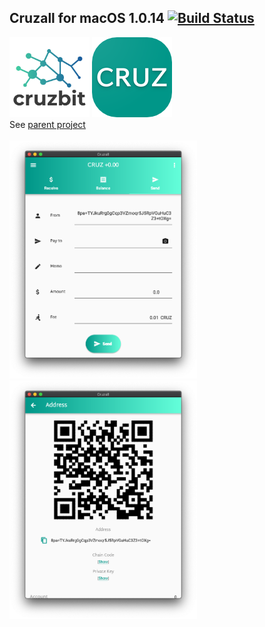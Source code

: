 ## Cruzall for macOS 1.0.14 [![Build Status](https://travis-ci.org/GreenAppers/cruzall-macos.svg?branch=master)](https://travis-ci.org/GreenAppers/cruzall-macos)
<img width=128 src="cruzbit.png" /> <img src="icon.png" /><br/> See [parent project](https://github.com/GreenAppers/cruzall)
<br/><br/><img width=300 src="screenshot1.png" /> <img width=300 src="screenshot2.png" />
